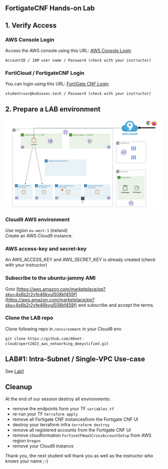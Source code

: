 ## FortigateCNF Hands-on Lab

## 1. Verify Access
### AWS Console Login
Access the AWS console using this URL: [AWS Console Login](https://aws.amazon.com/console/)
```
AccountID / IAM user name / Password (check with your instructor)
```
### FortiCloud / FortigateCNF Login
You can login using this URL: [FortiGate CNF Login](https://fortigatecnf.com/admin-portal/authentication/login)
```
student<xx>@kubiosec.tech / Password (check with your instructor)
```

## 2. Prepare a LAB environment
<img src=".\images\management-access.png">

### Cloud9 AWS environment
Use region `eu-west-1` (ireland) <br>
Create an AWS Cloud9 instance.

### AWS access-key and secret-key
An AWS_ACCESS_KEY and AWS_SECRET_KEY is already created (check with your instructor)

### Subscribe to the ubuntu-jammy AMI
Goto [https://aws.amazon.com/marketplace/pp?sku=4s6b2r2vfe46kyul508kf459f](https://aws.amazon.com/marketplace/pp?sku=4s6b2r2vfe46kyul508kf459f) and subscribe and accept the terms.

### Clone the LAB repo 
Clone following repo in `/environment` in your Cloud9 env
```
git clone https://github.com/40net-cloud/xpert2023_aws_networking_demystified.git
```
## LAB#1: Intra-Subnet / Single-VPC Use-case
See [Lab1](./docs/lab1.md)

## Cleanup 
At the end of our session destroy all environments: 
- remove the endpoints form your TF `variables.tf`
- re-run your TF `terraform apply`
- remove all Fortigate CNF instancesfrom the Fortigate CNF UI
- destroy your terraform infra `terraform destroy`
- remove all registered accounts from the Fortigate CNF UI
- remove cloudformation `FortinetFWaaSCrossAccountSetup` from AWS region `Oregon`
- remove your Cloud9 instance

Thank you, the next student will thank you as well as the instructor who knows your name ;-)
